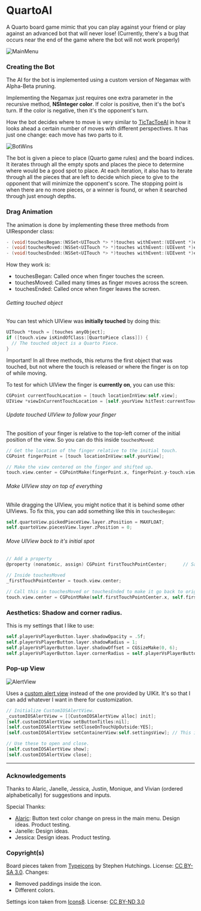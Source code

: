 # QuartoAI

A Quarto board game mimic that you can play against your friend or play against an advanced bot that will never lose! (Currently, there's a bug that occurs near the end of the game where the bot will not work properly)

![MainMenu](https://cloud.githubusercontent.com/assets/12219300/19020274/4048cef2-8859-11e6-9ae5-223f17347e6f.gif)

### Creating the Bot

The AI for the bot is implemented using a custom version of Negamax with Alpha-Beta pruning.  

Implementing the Negamax just requires one extra parameter in the recursive method, **NSInteger color**.
If color is positive, then it's the bot's turn.
If the color is negative, then it's the opponent's turn.

How the bot decides where to move is very similar to [TicTacToeAI](https://github.com/logicxd/TicTacToeAI) in how it looks ahead a certain number of moves with different perspectives.
It has just one change: each move has two parts to it.

![BotWins](https://cloud.githubusercontent.com/assets/12219300/19020428/63fcaca2-885d-11e6-99db-660d4264d120.gif)

The bot is given a piece to place (Quarto game rules) and the board indices.
It iterates through all the empty spots and places the piece to determine where would be a good spot to place.
At each iteration, it also has to iterate through all the pieces that are left to decide which piece to give to the opponent that will minimize the opponent's score.
The stopping point is when there are no more pieces, or a winner is found, or when it searched through just enough depths.

### Drag Animation

The animation is done by implementing these three methods from UIResponder class:

```Objective-C
- (void)touchesBegan:(NSSet<UITouch *> *)touches withEvent:(UIEvent *)event;
- (void)touchesMoved:(NSSet<UITouch *> *)touches withEvent:(UIEvent *)event;
- (void)touchesEnded:(NSSet<UITouch *> *)touches withEvent:(UIEvent *)event;
```
How they work is:
* touchesBegan: Called once when finger touches the screen.
* touchesMoved: Called many times as finger moves across the screen.
* touchesEnded: Called once when finger leaves the screen.

###### Getting touched object

You can test which UIView was **initially touched** by doing this:
```Objective-C
UITouch *touch = [touches anyObject];
if ([touch.view isKindOfClass:[QuartoPiece class]]) {
  // The touched object is a Quarto Piece.
}
```
Important! In all three methods, this returns the first object that was touched, but not where the touch is released or where the finger is on top of while moving.

To test for which UIView the finger is **currently on**, you can use this:
```Objective-C
CGPoint currentTouchLocation = [touch locationInView:self.view];
UIView *viewInCurrentTouchLocation = [self.yourView hitTest:currentTouchLocation withEvent:nil];
```

###### Update touched UIView to follow your finger

The position of your finger is relative to the top-left corner of the initial position of the view. So you can do this inside `touchesMoved`:
```Objective-C
// Get the location of the finger relative to the initial touch.
CGPoint fingerPoint = [touch locationInView:self.yourView];

// Make the view centered on the finger and shifted up.
touch.view.center = CGPointMake(fingerPoint.x, fingerPoint.y-touch.view.frame.size.height / 2.f);
```
###### Make UIView stay on top of everything

While dragging the UIView, you might notice that it is behind some other UIViews. To fix this, you can add something like this in `touchesBegan`:
```Objective-C
self.quartoView.pickedPieceView.layer.zPosition = MAXFLOAT;
self.quartoView.piecesView.layer.zPosition = 0;
```

###### Move UIView back to it's initial spot

```Objective-C
// Add a property
@property (nonatomic, assign) CGPoint firstTouchPointCenter;      // Saves the location of the first touch.

// Inside touchesMoved        
_firstTouchPointCenter = touch.view.center;

// Call this in touchesMoved or touchesEnded to make it go back to original spot.
touch.view.center = CGPointMake(self.firstTouchPointCenter.x, self.firstTouchPointCenter.y);
```

### Aesthetics: Shadow and corner radius.

This is my settings that I like to use:
```Objective-C
self.playerVsPlayerButton.layer.shadowOpacity = .5f;
self.playerVsPlayerButton.layer.shadowRadius = 1;
self.playerVsPlayerButton.layer.shadowOffset = CGSizeMake(0, 6);
self.playerVsPlayerButton.layer.cornerRadius = self.playerVsPlayerButton.bounds.size.height * 1/8.f;
```

### Pop-up View

![AlertView](https://cloud.githubusercontent.com/assets/12219300/19024537/7fb65882-88ba-11e6-94ad-8545a1420367.gif)

Uses a [custom alert view](https://github.com/wimagguc/ios-custom-alertview) instead of the one provided by UIKit. It's so that I can add whatever I want in there for customization.

```Objective-C
// Initialize CustomIOSAlertView.
_customIOSAlertView = [[CustomIOSAlertView alloc] init];
[self.customIOSAlertView setButtonTitles:nil];
[self.customIOSAlertView setCloseOnTouchUpOutside:YES];
[self.customIOSAlertView setContainerView:self.settingsView]; // This is your custom view you want to use inside the AlertView.

// Use these to open and close.
[self.customIOSAlertView show];
[self.customIOSAlertView close];
```
---

### Acknowledgements

Thanks to Alaric, Janelle, Jessica, Justin, Monique, and Vivian (ordered alphabetically) for suggestions and inputs.

Special Thanks:
* [Alaric](https://github.com/AlaricGonzales): Button text color change on press in the main menu. Design ideas. Product testing.
* Janelle: Design ideas.
* Jessica: Design ideas. Product testing.

### Copyright(s)

Board pieces taken from [Typeicons](http://www.typicons.com) by Stephen Hutchings.
License: [CC BY-SA 3.0](https://creativecommons.org/licenses/by-sa/3.0/).
Changes:
* Removed paddings inside the icon.
* Different colors.

Settings icon taken from [Icons8](https://www.icons8.com).
License: [CC BY-ND 3.0](https://creativecommons.org/licenses/by-nd/3.0/)
